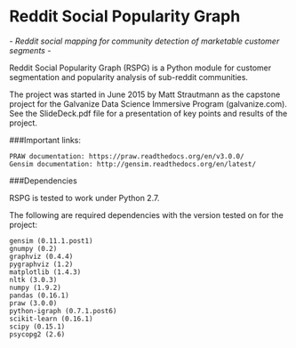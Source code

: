 # Reddit Social Popularity Graph
<i> - Reddit social mapping for community detection of marketable customer segments - </i>

Reddit Social Popularity Graph (RSPG) is a Python module for customer segmentation and popularity analysis of sub-reddit communities.

The project was started in June 2015 by Matt Strautmann as the capstone project for the Galvanize Data Science Immersive Program (galvanize.com). 
See the SlideDeck.pdf file for a presentation of key points and results of the project.

###Important links:

    PRAW documentation: https://praw.readthedocs.org/en/v3.0.0/
    Gensim documentation: http://gensim.readthedocs.org/en/latest/

###Dependencies

RSPG is tested to work under Python 2.7.

The following are required dependencies with the version tested on for the project:

    gensim (0.11.1.post1)
    gnumpy (0.2)
    graphviz (0.4.4)
    pygraphviz (1.2)
    matplotlib (1.4.3)
    nltk (3.0.3)
    numpy (1.9.2)
    pandas (0.16.1)
    praw (3.0.0)
    python-igraph (0.7.1.post6)
    scikit-learn (0.16.1)
    scipy (0.15.1)
    psycopg2 (2.6)

